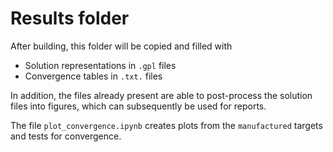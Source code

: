 # Results folder

After building, this folder will be copied and filled with

- Solution representations in `.gpl` files
- Convergence tables in `.txt.` files

In addition, the files already present are able to post-process the solution files into figures, which can subsequently be used for reports.

The file `plot_convergence.ipynb` creates plots from the `manufactured` targets and tests for convergence.


